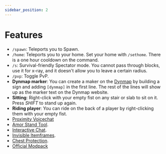 ```yaml
---
sidebar_position: 2
---
```


# Features

- `/spawn`: Teleports you to Spawn.
- `/home`: Teleports you to your home. Set your home with `/sethome`. There is a one hour cooldown on the command.
- `/s`: Survival-friendly Spectator mode. You cannot pass through blocks, use it for x-ray, and it doesn't allow you to leave a certain radius.
- `/pvp`: Toggle PvP.
- **Dynmap marker**: You can create a maker on the [Dynmap](pathname://https://map.survival-pi.com/) by building a sign and adding `[dynmap]` in the first line. The rest of the lines will show up as the marker text on the Dynmap website. 
- **Sitting**: Right-click with your empty fist on any stair or slab to sit on it. Press *SHIFT* to stand up again.
- **Riding player**: You can ride on the back of a player by right-clicking them with your empty fist.
- [Proximity Voicechat](./vc.md)
- [Amor Stand Tool](./ast.md).
- [Interactive Chat](./interactivechat.md).
- [Invisible Itemframes](./invisible_itemframes.md).
- [Chest Protection](./chestprotect.md).
- [Official Modpack](./modpack.md)